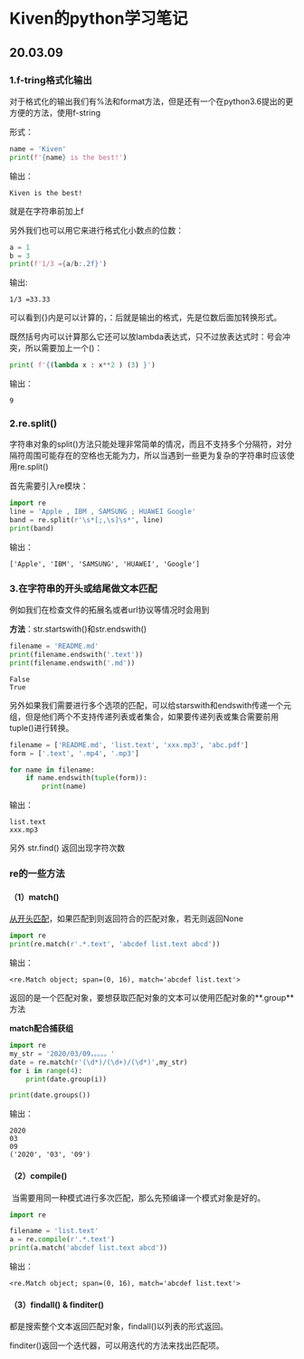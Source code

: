 # Kiven的python学习笔记

## 20.03.09

### 1.f-tring格式化输出

对于格式化的输出我们有%法和format方法，但是还有一个在python3.6提出的更方便的方法，使用f-string

形式：

```python
name = 'Kiven'
print(f'{name} is the best!')
```

输出：

```
Kiven is the best!
```

就是在字符串前加上f

另外我们也可以用它来进行格式化小数点的位数：

```python
a = 1
b = 3
print(f'1/3 ={a/b:.2f}')
```

输出:

```
1/3 =33.33
```

可以看到{}内是可以计算的，：后就是输出的格式，先是位数后面加转换形式。

既然括号内可以计算那么它还可以放lambda表达式，只不过放表达式时：号会冲突，所以需要加上一个()：

```python
print( f'{(lambda x : x**2 ) (3) }')
```

输出：

```
9
```

### 2.re.split()

字符串对象的split()方法只能处理非常简单的情况，而且不支持多个分隔符，对分隔符周围可能存在的空格也无能为力，所以当遇到一些更为复杂的字符串时应该使用re.split()

首先需要引入re模块：

```python 
import re
line = 'Apple , IBM , SAMSUNG ; HUAWEI Google'
band = re.split(r'\s*[;,\s]\s*', line)
print(band)
```

输出：

```
['Apple', 'IBM', 'SAMSUNG', 'HUAWEI', 'Google']
```

### 3.在字符串的开头或结尾做文本匹配

例如我们在检查文件的拓展名或者url协议等情况时会用到

**方法**：str.startswith()和str.endswith()

```python
filename = 'README.md'
print(filename.endswith('.text'))
print(filename.endswith('.md'))
```

```
False
True
```

另外如果我们需要进行多个选项的匹配，可以给starswith和endswith传递一个元组，但是他们两个不支持传递列表或者集合，如果要传递列表或集合需要前用tuple()进行转换。

```python
filename = ['README.md', 'list.text', 'xxx.mp3', 'abc.pdf']
form = ['.text', '.mp4', '.mp3']

for name in filename:
    if name.endswith(tuple(form)):
        print(name)
```

输出：

```
list.text
xxx.mp3
```

另外 str.find()	返回出现字符次数

### re的一些方法

#### （1）match()

​	<u>从开头匹配</u>，如果匹配到则返回符合的匹配对象，若无则返回None

```python
import re
print(re.match(r'.*.text', 'abcdef list.text abcd'))
```

输出：

```
<re.Match object; span=(0, 16), match='abcdef list.text'>
```

返回的是一个匹配对象，要想获取匹配对象的文本可以使用匹配对象的**.group**方法

**match配合捕获组**

```python
import re
my_str = '2020/03/09，。。。。'
date = re.match(r'(\d*)/(\d+)/(\d*)',my_str)
for i in range(4):
    print(date.group(i))

print(date.groups())
```

输出：

```
2020
03
09
('2020', '03', '09')
```

#### （2）compile()

​	当需要用同一种模式进行多次匹配，那么先预编译一个模式对象是好的。

```python
import re

filename = 'list.text'
a = re.compile(r'.*.text')
print(a.match('abcdef list.text abcd'))
```

输出：

```
<re.Match object; span=(0, 16), match='abcdef list.text'>
```

#### （3）findall() & finditer()

都是搜索整个文本返回匹配对象，findall()以列表的形式返回。

finditer()返回一个迭代器，可以用迭代的方法来找出匹配项。